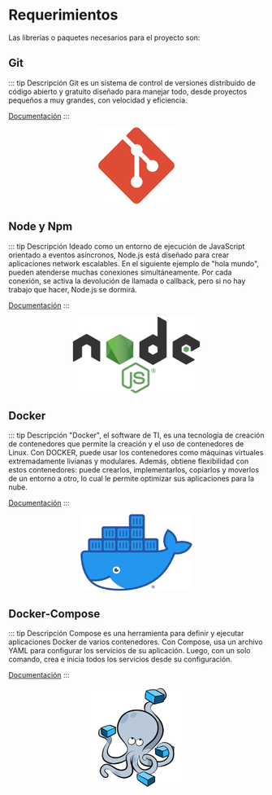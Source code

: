 # Requerimientos

Las librerías o paquetes necesarios para el proyecto son:

## Git

::: tip Descripción
Git es un sistema de control de versiones distribuido de código abierto y gratuito diseñado para manejar todo, desde proyectos pequeños a muy grandes, con velocidad y eficiencia.


[Documentación](https://git-scm.com/)
:::
<center>
    <img src="../.vuepress/public/git.png" alt="Git" width="150" height="150">
</center>

## Node y Npm

::: tip Descripción
Ideado como un entorno de ejecución de JavaScript orientado a eventos asíncronos, Node.js está diseñado para crear aplicaciones network escalables. En el siguiente ejemplo de "hola mundo", pueden atenderse muchas conexiones simultáneamente. Por cada conexión, se activa la devolución de llamada o callback, pero si no hay trabajo que hacer, Node.js se dormirá.


[Documentación](https://nodejs.org/es/)
:::
<center>
    <img src="../.vuepress/public/node.png" alt="Node" width="250" height="150">
</center>

## Docker

::: tip Descripción
"Docker", el software de TI, es una tecnología de creación de contenedores que permite la creación y el uso de contenedores de Linux.
Con DOCKER, puede usar los contenedores como máquinas virtuales extremadamente livianas y modulares. Además, obtiene flexibilidad con estos contenedores: puede crearlos, implementarlos, copiarlos y moverlos de un entorno a otro, lo cual le permite optimizar sus aplicaciones para la nube.

[Documentación](https://www.docker.com/)
:::
<center>
    <img src="../.vuepress/public/docker.png" alt="Node" width="220" height="150">
</center>

## Docker-Compose

::: tip Descripción
Compose es una herramienta para definir y ejecutar aplicaciones Docker de varios contenedores. Con Compose, usa un archivo YAML para configurar los servicios de su aplicación. Luego, con un solo comando, crea e inicia todos los servicios desde su configuración.

[Documentación](https://docs.docker.com/compose/)
:::
<center>
    <img src="../.vuepress/public/docker-compose.png" alt="Node" width="200" height="200">
</center>